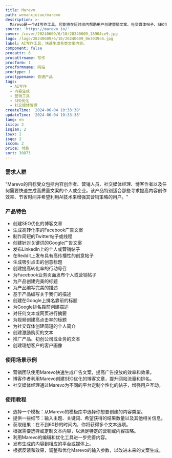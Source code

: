 ```yaml
---
title: Marevo
path: wenanxiezuo/marevo
description: >-
  Marevo是一个AI写作工具，它能够在短时间内帮助用户创建营销文案、社交媒体帖子、SEO博客、标题等。通过使用AI技术，Marevo能够显著提高内容创作的效率，节省用户的时间，并提高生产力。产品提供多种模板和选项，以适应不同的内容创建需求，从简短的推文到详细的产品描述，Marevo都能提供帮助。此外，Marevo还提供了文本摘要、视频标题生成、个人简介创建等功能，以满足更广泛的内容创作需求。
source: 'https://marevo.io/'
cover: /cover/20240609/6/10/20240609_18904ce9.jpg
logo: /logo/20240609/6/10/20240609_0e3039c6.jpg
label: AI写作工具，快速生成各类文案内容。
component: false
procattr: 6
procattrname: 写作
procform: 1
procformname: 网站
proctype: 1
proctypename: 普通产品
tags:
  - AI写作
  - 内容生成
  - 营销工具
  - SEO优化
  - 社交媒体管理
createTime: '2024-06-04 10:33:38'
updateTime: '2024-06-04 10:33:38'
lang: en
isicp: 2
isqian: 2
iswx: 2
isqq: 2
iscom: 2
price: 付费
sort: 30873
---
```




### 需求人群
"Marevo的目标受众包括内容创作者、营销人员、社交媒体经理、博客作者以及任何需要快速生成高质量文案的个人或企业。该产品特别适合那些寻求提高内容创作效率、节省时间并希望利用AI技术来增强其营销策略的用户。"

### 产品特色
* 创建SEO优化的博客文章
* 生成高转化率的Facebook广告文案
* 制作简短的Twitter帖子或线程
* 创建针对关键词的Google广告文案
* 发布LinkedIn上的个人或营销帖子
* 在Reddit上发布具有高传播性的创意帖子
* 生成吸引点击的创意标题
* 创建提高转化率的行动号召
* 为Facebook业务页面发布个人或营销帖子
* 为产品创建完美的标题
* 为产品编写完美的描述
* 基于产品编写关于我们的描述
* 创建在Google上排名靠前的标题
* 为Google排名靠前创建描述
* 对任何文本或网页进行摘要
* 为视频创建高点击率的标题
* 为社交媒体创建简短的个人简介
* 创建激励购买的文本
* 推广产品、初创公司或业务的文本
* 创建理想客户的客户画像

### 使用场景示例
* 营销团队使用Marevo快速生成广告文案，提高广告投放的效率和效果。
* 博客作者利用Marevo创建SEO优化的博客文章，提升网站流量和排名。
* 社交媒体经理通过Marevo为不同的平台定制个性化的帖子，增强用户互动。

### 使用教程
* 选择一个模板：从Marevo的模板库中选择你想要创建的内容类型。
* 提供一些细节：输入主题、关键词、希望获得的结果数量以及其他相关信息。
* 获取结果：在不到60秒的时间内，你将获得多个文本选项。
* 根据需要选择或定制文本内容，以满足特定的营销或内容策略。
* 利用Marevo的编辑和优化工具进一步完善内容。
* 发布生成的内容到相应的平台或媒体上。
* 根据反馈和效果，调整和优化Marevo的输入参数，以改进未来的文案生成。

  
